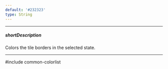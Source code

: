 ```yaml
---
default: '#232323'
type: String
---
```

---
##### shortDescription
Colors the tile borders in the selected state.

---
#include common-colorlist